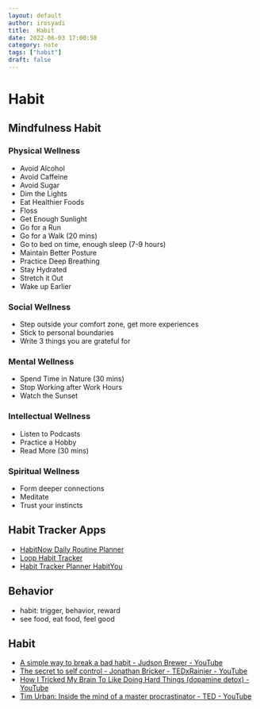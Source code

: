 ```yaml
---
layout: default
author: irosyadi
title:  Habit
date: 2022-06-03 17:00:50
category: note
tags: ["habit"]
draft: false
---
```


# Habit

## Mindfulness Habit
### Physical Wellness
- Avoid Alcohol
- Avoid Caffeine
- Avoid Sugar
- Dim the Lights
- Eat Healthier Foods
- Floss
- Get Enough Sunlight
- Go for a Run
- Go for a Walk (20 mins)
- Go to bed on time, enough sleep (7-9 hours)
- Maintain Better Posture
- Practice Deep Breathing
- Stay Hydrated
- Stretch it Out
- Wake up Earlier

### Social Wellness
- Step outside your comfort zone, get more experiences
- Stick to personal boundaries
- Write 3 things you are grateful for

### Mental Wellness
- Spend Time in Nature (30 mins)
- Stop Working after Work Hours
- Watch the Sunset

### Intellectual Wellness
- Listen to Podcasts
- Practice a Hobby
- Read More (30 mins)

### Spiritual Wellness
- Form deeper connections
- Meditate
- Trust your instincts

## Habit Tracker Apps
- [HabitNow Daily Routine Planner](https://play.google.com/store/apps/details?id=com.habitnow)
- [Loop Habit Tracker](https://play.google.com/store/apps/details?id=org.isoron.uhabits)
- [Habit Tracker Planner HabitYou](https://play.google.com/store/apps/details?id=com.habityou.planner.goals.journal.habittracker)

## Behavior
- habit: trigger, behavior, reward
- see food, eat food, feel good

## Habit
- [A simple way to break a bad habit - Judson Brewer - YouTube](https://www.youtube.com/watch?v=-moW9jvvMr4&list=PL79A8suCuHLCNk_WNP9EuKROeWg5QwPOP&index=16)
- [The secret to self control - Jonathan Bricker - TEDxRainier - YouTube](https://www.youtube.com/watch?v=tTb3d5cjSFI)
- [How I Tricked My Brain To Like Doing Hard Things (dopamine detox) - YouTube](https://www.youtube.com/watch?v=9QiE-M1LrZk)
- [Tim Urban: Inside the mind of a master procrastinator - TED - YouTube](https://www.youtube.com/watch?v=arj7oStGLkU)